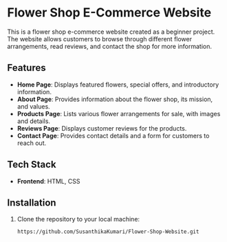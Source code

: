 # Flower Shop E-Commerce Website

This is a flower shop e-commerce website created as a beginner project. The website allows customers to browse through different flower arrangements, read reviews, and contact the shop for more information.

## Features

- **Home Page**: Displays featured flowers, special offers, and introductory information.
- **About Page**: Provides information about the flower shop, its mission, and values.
- **Products Page**: Lists various flower arrangements for sale, with images and details.
- **Reviews Page**: Displays customer reviews for the products.
- **Contact Page**: Provides contact details and a form for customers to reach out.

## Tech Stack

- **Frontend**: HTML, CSS

## Installation

1. Clone the repository to your local machine:
   ```bash
   https://github.com/SusanthikaKumari/Flower-Shop-Website.git
